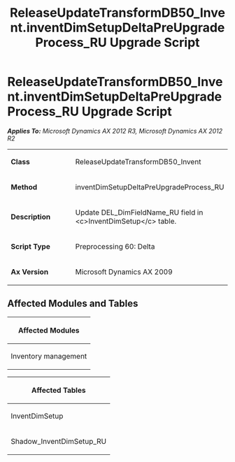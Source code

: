 ﻿---
title: ReleaseUpdateTransformDB50_Invent.inventDimSetupDeltaPreUpgradeProcess_RU Upgrade Script
TOCTitle: ReleaseUpdateTransformDB50_Invent.inventDimSetupDeltaPreUpgradeProcess_RU Upgrade Script
ms:assetid: d8fcd12a-8a6b-a304-d112-55a468fde6ba
ms:mtpsurl: https://msdn.microsoft.com/en-us/library/JJ687104(v=AX.60)
ms:contentKeyID: 49711552
ms.date: 05/18/2015
mtps_version: v=AX.60
---

# ReleaseUpdateTransformDB50\_Invent.inventDimSetupDeltaPreUpgradeProcess\_RU Upgrade Script 


_**Applies To:** Microsoft Dynamics AX 2012 R3, Microsoft Dynamics AX 2012 R2_

<table>
<colgroup>
<col style="width: 50%" />
<col style="width: 50%" />
</colgroup>
<tbody>
<tr class="odd">
<td><p><strong>Class</strong></p></td>
<td><p>ReleaseUpdateTransformDB50_Invent</p></td>
</tr>
<tr class="even">
<td><p><strong>Method</strong></p></td>
<td><p>inventDimSetupDeltaPreUpgradeProcess_RU</p></td>
</tr>
<tr class="odd">
<td><p><strong>Description</strong></p></td>
<td><p>Update DEL_DimFieldName_RU field in &lt;c&gt;InventDimSetup&lt;/c&gt; table.</p></td>
</tr>
<tr class="even">
<td><p><strong>Script Type</strong></p></td>
<td><p>Preprocessing 60: Delta</p></td>
</tr>
<tr class="odd">
<td><p><strong>Ax Version</strong></p></td>
<td><p>Microsoft Dynamics AX 2009</p></td>
</tr>
</tbody>
</table>


## Affected Modules and Tables

<table>
<colgroup>
<col style="width: 100%" />
</colgroup>
<thead>
<tr class="header">
<th><p>Affected Modules</p></th>
</tr>
</thead>
<tbody>
<tr class="odd">
<td><p>Inventory management</p></td>
</tr>
</tbody>
</table>


<table>
<colgroup>
<col style="width: 100%" />
</colgroup>
<thead>
<tr class="header">
<th><p>Affected Tables</p></th>
</tr>
</thead>
<tbody>
<tr class="odd">
<td><p>InventDimSetup</p></td>
</tr>
<tr class="even">
<td><p>Shadow_InventDimSetup_RU</p></td>
</tr>
</tbody>
</table>

  


